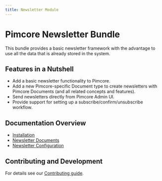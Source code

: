 ```yaml
---
title: Newsletter Module
---
```


# Pimcore Newsletter Bundle
This bundle provides a basic newsletter framework with the advantage to use all the data that is already stored in the system.

## Features in a Nutshell 
- Add a basic newsletter functionality to Pimcore.
- Add a new Pimcore-specific Document type to create newsletters with Pimcore Documents (and all related concepts and features).
- Send newsletters directly from Pimcore Admin UI.
- Provide support for setting up a subscribe/confirm/unsubscribe workflow.

## Documentation Overview
* [Installation](./doc/01_Installation.md)
* [Newsletter Documents](./doc/05_Newsletter_Documents.md)
* [Newsletter Configuration](./doc/19_Newsletter_Config.md)

## Contributing and Development

For details see our [Contributing guide](https://github.com/pimcore/newsletter-bundle/blob/1.x/CONTRIBUTING.md).

